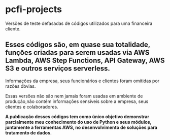 # pcfi-projects
Versões de teste defasadas de códigos utilizados para uma financeira cliente.

## Esses códigos são, em quase sua totalidade, funções criadas para serem usadas via AWS Lambda, AWS Step Functions, API Gateway, AWS S3 e outros serviços serverless.

Informações da empresa, seus funcionários e clientes foram omitidas por razões óbvias.

Essas versões não são nem jamais foram usadas em ambiente de produção,não contém informações sensíveis sobre a empresa, seus clientes e colaboradores.

**A publicação desses códigos tem como único objetivo demonstrar parcialmente meu conhecimento do uso de Python e seus módulos, juntamente a ferramentas AWS, no desenvolvimento de soluções para tratamento de dados.**
